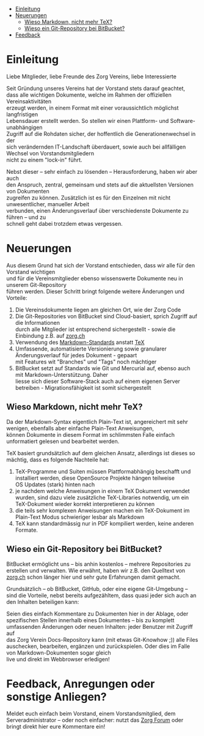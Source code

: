 * [Einleitung](#markdown-header-einleitung)
* [Neuerungen](#markdown-header-neuerungen)
  * [Wieso Markdown, nicht mehr TeX?](#markdown-header-wieso-markdown-nicht-mehr-tex)
  * [Wieso ein Git-Repository bei BitBucket?](#markdown-header-wieso-ein-git-repository-bei-bitbucket)
* [Feedback](#markdown-header-feedback-anregungen-oder-sonstige-anliegen)

# Einleitung

Liebe Mitglieder, liebe Freunde des Zorg Vereins, liebe Interessierte

Seit Gründung unseres Vereins hat der Vorstand stets darauf geachtet,\
dass alle wichtigen Dokumente, welche im Rahmen der offiziellen Vereinsaktivitäten\
erzeugt werden, in einem Format mit einer voraussichtlich möglichst langfristigen\
Lebensdauer erstellt werden. So stellen wir einen Plattform- und Software-unabhängigen\
Zugriff auf die Rohdaten sicher, der hoffentlich die Generationenwechsel in der\
sich verändernden IT-Landschaft überdauert, sowie auch bei allfälligen Wechsel von Vorstandsmitgliedern\
nicht zu einem "lock-in" führt.

Nebst dieser – sehr einfach zu lösenden – Herausforderung, haben wir aber auch\
den Anspruch, zentral, gemeinsam und stets auf die aktuellsten Versionen von Dokumenten\
zugreifen zu können. Zusätzlich ist es für den Einzelnen mit nicht unwesentlicher, manueller Arbeit\
verbunden, einen Änderungsverlauf über verschiedenste Dokumente zu führen – und zu\
schnell geht dabei trotzdem etwas vergessen.

# Neuerungen

Aus diesem Grund hat sich der Vorstand entschieden, dass wir alle für den Vorstand wichtigen\
und für die Vereinsmitglieder ebenso wissenswerte Dokumente neu in unserem Git-Repository\
führen werden. Dieser Schritt bringt folgende weitere Änderungen und Vorteile:

  1. Die Vereinsdokumente liegen am gleichen Ort, wie der Zorg Code
  2. Die Git-Repositories von BitBucket sind Cloud-basiert, sprich Zugriff auf die Informationen\
durch alle Mitglieder ist entsprechend sichergestellt - sowie die Einbindung z.B. auf [zorg.ch](https://zorg.ch/)
  3. Verwendung des [Markdown-Standards](https://en.wikipedia.org/wiki/Markdown) anstatt [TeX](https://en.wikipedia.org/wiki/TeX)
  4. Umfassende, automatisierte Versionierung sowie granularer Änderungsverlauf für jedes Dokument - gepaart\
mit Features wit "Branches" und "Tags" noch mächtiger
  5. BitBucket setzt auf Standards wie Git und Mercurial auf, ebenso auch mit Markdown-Unterstützung. Daher\
liesse sich dieser Software-Stack auch auf einem eigenen Server betreiben - Migrationsfähigkeit ist somit sichergestellt

## Wieso Markdown, nicht mehr TeX?
Da der Markdown-Syntax eigentlich Plain-Text ist, angereichert mit sehr wenigen, ebenfalls aber einfache Plain-Text Anweisungen,\
können Dokumente in diesem Format im schlimmsten Falle einfach unformatiert gelesen und bearbeitet werden.

TeX basiert grundsätzlich auf dem gleichen Ansatz, allerdings ist dieses so mächtig, dass es folgende Nachteile hat:

1. TeX-Programme und Suiten müssen Plattformabhängig beschafft und installiert werden, diese OpenSource Projekte hängen teilweise\
OS Updates (stark) hinten nach
2. je nachdem welche Anweisungen in einem TeX Dokument verwendet wurden, sind dazu viele zusätzliche TeX-Libraries notwendig, um ein TeX-Dokument wieder korrekt interpretieren zu können
2. die teils sehr komplexen Anweisungen machen ein TeX-Dokument im Plain-Text Modus schwieriger lesbar als Markdown
3. TeX kann standardmässig nur in PDF kompiliert werden, keine anderen Formate.


## Wieso ein Git-Repository bei BitBucket?
BitBucket ermöglicht uns – bis anhin kostenlos – mehrere Repositories zu erstellen und verwalten. Wie erwähnt, haben wir z.B. den Quelltext von [zorg.ch](https://zorg.ch/) schon länger hier und sehr gute Erfahrungen damit gemacht.

Grundsätzlich – ob BitBucket, GitHub, oder eine eigene Git-Umgebung – sind die Vorteile, nebst bereits aufgezähltem, dass quasi jeder sich auch an den Inhalten beteiligen kann:

Seien dies einfach Kommentare zu Dokumenten hier in der Ablage, oder spezifischen Stellen innerhalb eines Dokumentes – bis zu komplett umfassenden Änderungen oder neuen Inhalten: jeder Benutzer mit Zugriff auf\
das Zorg Verein Docs-Repository kann (mit etwas Git-Knowhow ;)) alle Files auschecken, bearbeiten, ergänzen und zurückspielen. Oder dies im Falle von Markdown-Dokumenten sogar gleich\
live und direkt im Webbrowser erledigen!

# Feedback, Anregungen oder sonstige Anliegen?
Meldet euch einfach beim Vorstand, einem Vorstandsmitglied, dem Serveradministrator – oder noch einfacher: nutzt das [Zorg Forum](https://zorg.ch/forum.php) oder bringt direkt hier eure Kommentare ein!
